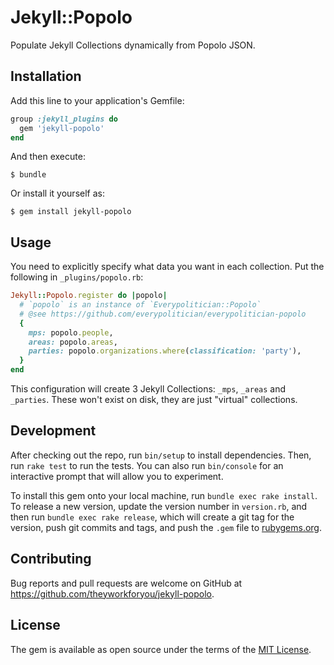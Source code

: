 # Jekyll::Popolo

Populate Jekyll Collections dynamically from Popolo JSON.

## Installation

Add this line to your application's Gemfile:

```ruby
group :jekyll_plugins do
  gem 'jekyll-popolo'
end
```

And then execute:

    $ bundle

Or install it yourself as:

    $ gem install jekyll-popolo

## Usage

You need to explicitly specify what data you want in each collection. Put the following in `_plugins/popolo.rb`:

```ruby
Jekyll::Popolo.register do |popolo|
  # `popolo` is an instance of `Everypolitician::Popolo`
  # @see https://github.com/everypolitician/everypolitician-popolo
  {
    mps: popolo.people,
    areas: popolo.areas,
    parties: popolo.organizations.where(classification: 'party'),
  }
end
```

This configuration will create 3 Jekyll Collections: `_mps`, `_areas` and `_parties`. These won't exist on disk, they are just "virtual" collections.

## Development

After checking out the repo, run `bin/setup` to install dependencies. Then, run `rake test` to run the tests. You can also run `bin/console` for an interactive prompt that will allow you to experiment.

To install this gem onto your local machine, run `bundle exec rake install`. To release a new version, update the version number in `version.rb`, and then run `bundle exec rake release`, which will create a git tag for the version, push git commits and tags, and push the `.gem` file to [rubygems.org](https://rubygems.org).

## Contributing

Bug reports and pull requests are welcome on GitHub at https://github.com/theyworkforyou/jekyll-popolo.

## License

The gem is available as open source under the terms of the [MIT License](http://opensource.org/licenses/MIT).
